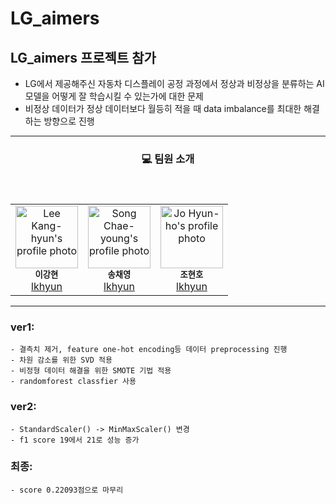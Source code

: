 # LG_aimers
## LG_aimers 프로젝트 참가
- LG에서 제공해주신 자동차 디스플레이 공정 과정에서 정상과 비정상을 분류하는 AI 모델을 어떻게 잘 학습시킬 수 있는가에 대한 문제
- 비정상 데이터가 정상 데이터보다 월등히 적을 때 data imbalance를 최대한 해결하는 방향으로 진행

---

<header>
    <h3> 💻 팀원 소개 </h3>
    
</header>
  
<table>
  <tbody>
    <tr>
      <td align="center">
  <img src="https://avatars.githubusercontent.com/u/102892446?v=4" width="100px;" alt="Lee Kang-hyun's profile photo"/><br />
  <sub><b>이강현</b></sub><br />
  <a href="https://github.com/lkhyun">lkhyun</a>
</td>
      <td align="center">
  <img src="https://avatars.githubusercontent.com/u/112750856?v=4" width="100px;" alt="Song Chae-young's profile photo"/><br />
  <sub><b>송채영</b></sub><br />
  <a href="https://github.com/cy0286">lkhyun</a>
</td>
       <td align="center">
  <img src="https://avatars.githubusercontent.com/u/101550897?v=4" width="100px;" alt="Jo Hyun-ho's profile photo"/><br />
  <sub><b>조현호</b></sub><br />
  <a href="https://github.com/178kg78cm">lkhyun</a>
</td>
    </tr>
  </tbody>
</table>

---

### ver1: 
    - 결측치 제거, feature one-hot encoding등 데이터 preprocessing 진행
    - 차원 감소를 위한 SVD 적용
    - 비정형 데이터 해결을 위한 SMOTE 기법 적용
    - randomforest classfier 사용

### ver2:
    - StandardScaler() -> MinMaxScaler() 변경
    - f1 score 19에서 21로 성능 증가

### 최종:
    - score 0.22093점으로 마무리
